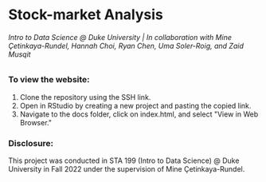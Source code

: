 # Stock-market Analysis
###### Intro to Data Science @ Duke University | In collaboration with Mine Çetinkaya-Rundel, Hannah Choi, Ryan Chen, Uma Soler-Roig, and Zaid Musqit

### To view the website: 
1. Clone the repository using the SSH link.
2. Open in RStudio by creating a new project and pasting the copied link.
3. Navigate to the docs folder, click on index.html, and select "View in Web Browser."

### Disclosure: 
This project was conducted in STA 199 (Intro to Data Science) @ Duke University in Fall 2022 under the supervision of Mine Çetinkaya-Rundel.
